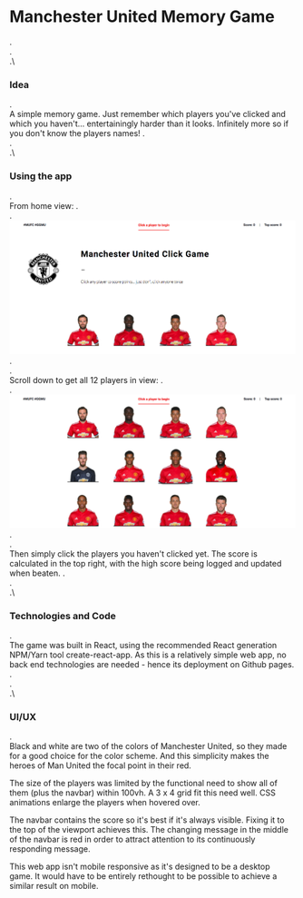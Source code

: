 # Manchester United Memory Game
.\
.\
.\
### Idea
.\
A simple memory game. Just remember which players you've clicked and which you haven't... entertainingly harder than it looks. Infinitely more so if you don't know the players names!
.\
.\
.\
### Using the app
.\
From home view:
.\
.\
![alt text](src/images/homeView.png "Initial view")
.\
.\
Scroll down to get all 12 players in view:
.\
.\
![alt text](src/images/all12View.png "All 12 view")
.\
.\
Then simply click the players you haven't clicked yet. The score is calculated in the top right, with the high score being logged and updated when beaten.
.\
.\
.\
### Technologies and Code
.\
The game was built in React, using the recommended React generation NPM/Yarn tool create-react-app. As this is a relatively simple web app, no back end technologies are needed - hence its deployment on Github pages.
.\
.\
.\
### UI/UX
.\
Black and white are two of the colors of Manchester United, so they made for a good choice for the color scheme. And this simplicity makes the heroes of Man United the focal point in their red.

The size of the players was limited by the functional need to show all of them (plus the navbar) within 100vh. A 3 x 4 grid fit this need well. CSS animations enlarge the players when hovered over.

The navbar contains the score so it's best if it's always visible. Fixing it to the top of the viewport achieves this. The changing message in the middle of the navbar is red in order to attract attention to its continuously responding message.

This web app isn't mobile responsive as it's designed to be a desktop game. It would have to be entirely rethought to be possible to achieve a similar result on mobile.
